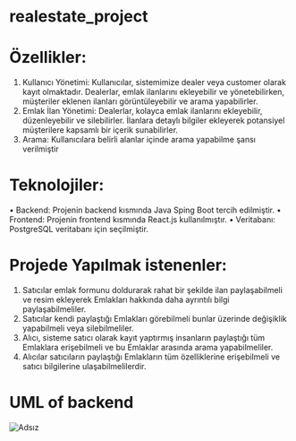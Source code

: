 # realestate_project

# Özellikler:
1.	Kullanıcı Yönetimi: Kullanıcılar, sistemimize dealer veya customer olarak kayıt olmaktadır. Dealerlar, emlak ilanlarını ekleyebilir ve yönetebilirken, müşteriler eklenen ilanları görüntüleyebilir ve arama yapabilirler.
2.	Emlak İlan Yönetimi: Dealerlar, kolayca emlak ilanlarını ekleyebilir, düzenleyebilir ve silebilirler. İlanlara detaylı bilgiler ekleyerek potansiyel müşterilere kapsamlı bir içerik sunabilirler.
3.	Arama: Kullanıcılara belirli alanlar içinde arama yapabilme şansı verilmiştir

# Teknolojiler:
•	Backend: Projenin backend kısmında Java Sping Boot tercih edilmiştir.
•	Frontend: Projenin frontend kısmında React.js kullanılmıştır.
•	Veritabanı: PostgreSQL veritabanı için seçilmiştir.

# Projede Yapılmak istenenler:
1.	Satıcılar emlak formunu doldurarak rahat bir şekilde ilan paylaşabilmeli ve resim ekleyerek Emlakları hakkında daha ayrıntılı bilgi paylaşabilmeliler.
2.	Satıcılar kendi paylaştığı Emlakları görebilmeli bunlar üzerinde değişiklik yapabilmeli veya silebilmeliler.
3.	Alıcı, sisteme satıcı olarak kayıt yaptırmış insanların paylaştığı tüm Emlaklara erişebilmeli ve bu Emlaklar arasında arama yapabilmeliler.
4.	Alıcılar satıcıların paylaştığı Emlakların tüm özelliklerine erişebilmeli ve satıcı bilgilerine ulaşabilmelilerdir.

# UML of backend
 ![Adsız](https://github.com/Mehmetmrtgl/realestate_project/assets/90991957/9cc9e0e9-2c20-4d1e-94f2-ebcde1fa9a57)
